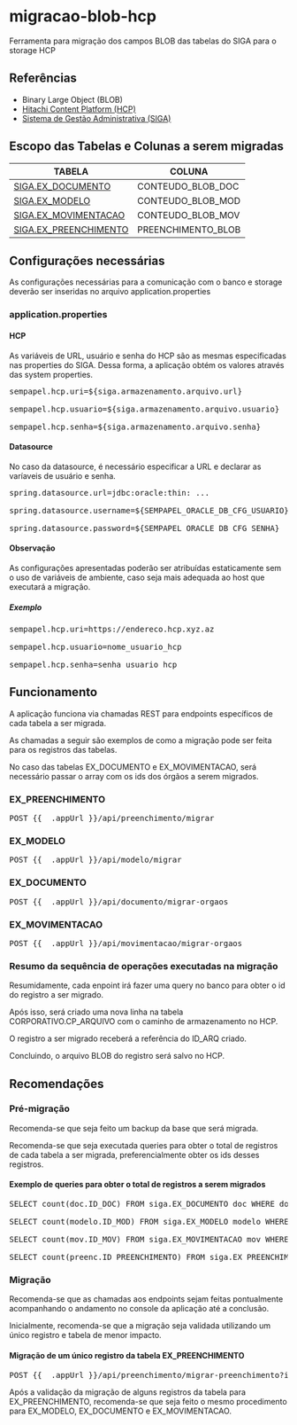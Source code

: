 # migracao-blob-hcp
Ferramenta para migração dos campos BLOB das tabelas do SIGA para o storage HCP

## Referências

* Binary Large Object (BLOB)
* [Hitachi Content Platform (HCP)](https://www.hitachivantara.com/en-us/products/data-storage/object-storage/content-platform.html)
* [Sistema de Gestão Administrativa (SIGA)](https://github.com/projeto-siga/siga)

## Escopo das Tabelas e Colunas a serem migradas

| TABELA                                                                                                                                    | COLUNA             |
|-------------------------------------------------------------------------------------------------------------------------------------------|--------------------|
| [SIGA.EX_DOCUMENTO](https://github.com/projeto-siga/siga/blob/develop/siga-ex/src/main/java/br/gov/jfrj/siga/ex/ExDocumento.java)         | CONTEUDO_BLOB_DOC  |
| [SIGA.EX_MODELO](https://github.com/projeto-siga/siga/blob/develop/siga-ex/src/main/java/br/gov/jfrj/siga/ex/ExModelo.java)               | CONTEUDO_BLOB_MOD  |
| [SIGA.EX_MOVIMENTACAO](https://github.com/projeto-siga/siga/blob/develop/siga-ex/src/main/java/br/gov/jfrj/siga/ex/ExMovimentacao.java)   | CONTEUDO_BLOB_MOV  |
| [SIGA.EX_PREENCHIMENTO](https://github.com/projeto-siga/siga/blob/develop/siga-ex/src/main/java/br/gov/jfrj/siga/ex/ExPreenchimento.java) | PREENCHIMENTO_BLOB |

## Configurações necessárias

As configurações necessárias para a comunicação com o banco e storage deverão ser inseridas no arquivo application.properties

### application.properties 

#### HCP

As variáveis de URL, usuário e senha do HCP são as mesmas especificadas nas properties do SIGA.
Dessa forma, a aplicação obtém os valores através das system properties.

<pre>
sempapel.hcp.uri=${siga.armazenamento.arquivo.url}

sempapel.hcp.usuario=${siga.armazenamento.arquivo.usuario}

sempapel.hcp.senha=${siga.armazenamento.arquivo.senha}
</pre>

#### Datasource

No caso da datasource, é necessário especificar a URL e declarar as varíaveis de usuário e senha.

<pre>
spring.datasource.url=jdbc:oracle:thin: ...

spring.datasource.username=${SEMPAPEL_ORACLE_DB_CFG_USUARIO}

spring.datasource.password=${SEMPAPEL_ORACLE_DB_CFG_SENHA}
</pre>

#### Observação

As configurações apresentadas poderão ser atribuídas estaticamente sem o uso de variáveis de ambiente, caso seja mais adequada ao host que executará a migração. 

##### Exemplo

<pre>
sempapel.hcp.uri=https://endereco.hcp.xyz.az

sempapel.hcp.usuario=nome_usuario_hcp

sempapel.hcp.senha=senha_usuario_hcp
</pre>

## Funcionamento

A aplicação funciona via chamadas REST para endpoints específicos de cada tabela a ser migrada.

As chamadas a seguir são exemplos de como a migração pode ser feita para os registros das tabelas.

No caso das tabelas EX_DOCUMENTO e EX_MOVIMENTACAO, será necessário passar o array com os ids dos órgãos a serem migrados.


### EX_PREENCHIMENTO

<pre>
POST {{ _.appUrl }}/api/preenchimento/migrar
</pre>

### EX_MODELO

<pre>
POST {{ _.appUrl }}/api/modelo/migrar
</pre>

### EX_DOCUMENTO

<pre>
POST {{ _.appUrl }}/api/documento/migrar-orgaos
</pre>

### EX_MOVIMENTACAO

<pre>
POST {{ _.appUrl }}/api/movimentacao/migrar-orgaos
</pre>

### Resumo da sequência de operações executadas na migração

Resumidamente, cada enpoint irá fazer uma query no banco para obter o id do registro a ser migrado.

Após isso, será criado uma nova linha na tabela CORPORATIVO.CP_ARQUIVO com o caminho de armazenamento no HCP.

O registro a ser migrado receberá a referência do ID_ARQ criado.

Concluindo, o arquivo BLOB do registro será salvo no HCP.

## Recomendações

### Pré-migração

Recomenda-se que seja feito um backup da base que será migrada.

Recomenda-se que seja executada queries para obter o total de registros de cada tabela a ser migrada, preferencialmente obter os ids desses registros.

#### Exemplo de queries para obter o total de registros a serem migrados

<pre>
SELECT count(doc.ID_DOC) FROM siga.EX_DOCUMENTO doc WHERE doc.CONTEUDO_BLOB_DOC IS NOT NULL AND doc.ID_ARQ IS NULL;

SELECT count(modelo.ID_MOD) FROM siga.EX_MODELO modelo WHERE modelo.CONTEUDO_BLOB_MOD IS NOT NULL AND modelo.ID_ARQ IS NULL;

SELECT count(mov.ID_MOV) FROM siga.EX_MOVIMENTACAO mov WHERE mov.CONTEUDO_BLOB_MOV IS NOT NULL AND mov.ID_ARQ IS NULL;

SELECT count(preenc.ID_PREENCHIMENTO) FROM siga.EX_PREENCHIMENTO preenc WHERE preenc.PREENCHIMENTO_BLOB IS NOT NULL AND preenc.ID_ARQ IS NULL;
</pre>

### Migração

Recomenda-se que as chamadas aos endpoints sejam feitas pontualmente acompanhando o andamento no console da aplicação até a conclusão.

Inicialmente, recomenda-se que a migração seja validada utilizando um único registro e tabela de menor impacto.

#### Migração de um único registro da tabela EX_PREENCHIMENTO 

<pre>
POST {{ _.appUrl }}/api/preenchimento/migrar-preenchimento?id=1316
</pre>

Após a validação da migração de alguns registros da tabela para EX_PREENCHIMENTO, recomenda-se que seja feito o mesmo procedimento para EX_MODELO, EX_DOCUMENTO e EX_MOVIMENTACAO.
